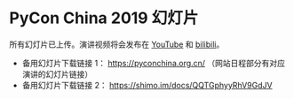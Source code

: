 # PyCon China 2019 幻灯片

所有幻灯片已上传。演讲视频将会发布在 [YouTube](https://www.youtube.com/channel/UC6wdANyncX4Bc59wTVKrUlw) 和 [bilibili](https://space.bilibili.com/474764697)。

- 备用幻灯片下载链接 1： https://pyconchina.org.cn/ （网站日程部分有对应演讲的幻灯片链接）
- 备用幻灯片下载链接 2： https://shimo.im/docs/QQTGphyyRhV9GdJV
